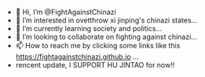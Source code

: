 - 👋 Hi, I’m @FightAgainstChinazi
- 👀 I’m interested in ovetthrow xi jinping's chinazi states...
- 🌱 I’m currently learning society and politics...
- 💞️ I’m looking to collaborate on fighting against chinazi...
- 📫 How to reach me by clicking some links like this https://fightagainstchinazi.github.io ...
- rencent update, I SUPPORT HU JINTAO for now!!

<!---
FightAgainstChinazi/FightAgainstChinazi is a ✨ special ✨ repository because its `README.md` (this file) appears on your GitHub profile.
You can click the Preview link to take a look at your changes.
--->

